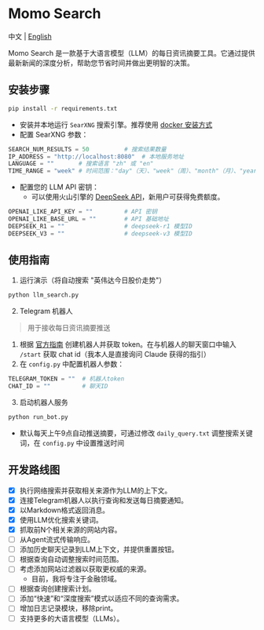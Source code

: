 # Momo Search
中文 | [English](README.md)

Momo Search 是一款基于大语言模型（LLM）的每日资讯摘要工具。它通过提供最新新闻的深度分析，帮助您节省时间并做出更明智的决策。

## 安装步骤
```bash
pip install -r requirements.txt
```

* 安装并本地运行 `SearXNG` 搜索引擎。推荐使用 [docker 安装方式](https://docs.searxng.org/admin/installation-docker.html#installation-docker)
* 配置 SearXNG 参数：
```python
SEARCH_NUM_RESULTS = 50          # 搜索结果数量
IP_ADDRESS = "http://localhost:8080"  # 本地服务地址
LANGUAGE = ""       # 搜索语言 "zh" 或 "en"
TIME_RANGE = "week" # 时间范围："day"（天）、"week"（周）、"month"（月）、"year"（年）或 ""（不限）
```
* 配置您的 LLM API 密钥：
    * 可以使用火山引擎的 [DeepSeek API](https://console.volcengine.com/ark/region:ark+cn-beijing/model/detail?Id=deepseek-r1)，新用户可获得免费额度。
```python
OPENAI_LIKE_API_KEY = ""         # API 密钥
OPENAI_LIKE_BASE_URL = ""        # API 基础地址
DEEPSEEK_R1 = ""                 # deepseek-r1 模型ID
DEEPSEEK_V3 = ""                 # deepseek-v3 模型ID
```

## 使用指南
1. 运行演示（将自动搜索 "英伟达今日股价走势"）
```bash
python llm_search.py
```

2. Telegram 机器人
> 用于接收每日资讯摘要推送

1. 根据 [官方指南](https://core.telegram.org/bots/features#botfather) 创建机器人并获取 token。在与机器人的聊天窗口中输入 `/start` 获取 chat id（我本人是直接询问 Claude 获得的指引）
2. 在 `config.py` 中配置机器人参数：
```python
TELEGRAM_TOKEN = ""  # 机器人token
CHAT_ID = ""         # 聊天ID
```
3. 启动机器人服务
```bash
python run_bot.py
```
* 默认每天上午9点自动推送摘要，可通过修改 `daily_query.txt` 调整搜索关键词，在 `config.py` 中设置推送时间

## 开发路线图
- [x] 执行网络搜索并获取相关来源作为LLM的上下文。
- [x] 连接Telegram机器人以执行查询和发送每日摘要通知。
- [x] 以Markdown格式返回消息。
- [x] 使用LLM优化搜索关键词。
- [x] 抓取前N个相关来源的网站内容。
- [ ] 从Agent流式传输响应。
- [ ] 添加历史聊天记录到LLM上下文，并提供重置按钮。
- [ ] 根据查询自动调整搜索时间范围。
- [ ] 考虑添加网站过滤器以获取更权威的来源。
    * 目前，我将专注于金融领域。
- [ ] 根据查询创建搜索计划。
- [ ] 添加“快速”和“深度搜索”模式以适应不同的查询需求。
- [ ] 增加日志记录模块，移除print。
- [ ] 支持更多的大语言模型（LLMs）。
